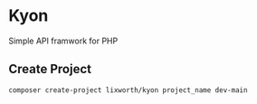 # Kyon
Simple API framwork for PHP

## Create Project
``composer create-project lixworth/kyon project_name dev-main``

